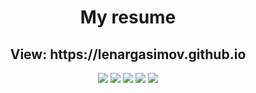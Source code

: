 <h1 align="center">My resume</h1>

<h2 align="center">View: https://lenargasimov.github.io</h2>

<p align="center"> 

<img src="https://img.shields.io/github/issues/lenargasimov/lenargasimov.github.io?style=social">

<img src="https://img.shields.io/github/forks/lenargasimov/lenargasimov.github.io?style=social">

<img src="https://img.shields.io/github/stars/lenargasimov/lenargasimov.github.io?style=social">

<img src="https://img.shields.io/github/license/lenargasimov/lenargasimov.github.io?style=social">

<img src="https://twitter.com/intent/tweet?text=Wow:&url=https%3A%2F%2Ftwitter.com%2Fdjelectrostatic">

</p>
